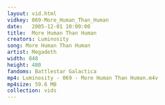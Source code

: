 ```yaml
---
layout: vid.html
vidkey: 069-More_Human_Than_Human
date:   2005-12-01 10:00:00
title:  More Human Than Human
creators: Luminosity
song: More Human Than Human
artist: Megadeth
width: 848
height: 480
fandoms: Battlestar Galactica
mp4: Luminosity - 069 - More Human Than Human.m4v
mp4size: 59.6 MB
collection: vids
---
```


  <div>
  
  </div>
  